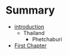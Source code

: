 # Summary

* [introduction](README.md)
   * Thailand
       * Phetchaburi
* [First Chapter](chapter1.md)

